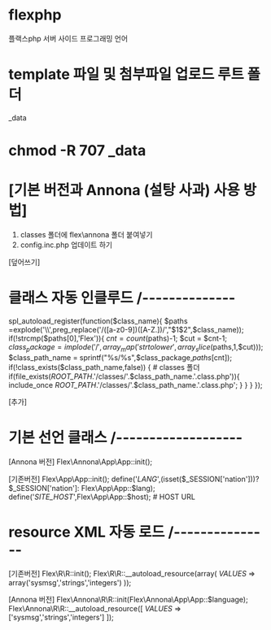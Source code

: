 # flexphp
플랙스php
서버 사이드 프로그래밍 언어 


# template 파일 및 첨부파일 업로드 루트 폴더
_data 

# chmod -R 707 _data




# [기본 버전과 Annona (설탕 사과) 사용 방법]

1. classes 폴더에 flex\annona 폴더 붙여넣기
2. config.inc.php 업데이트 하기

[덮어쓰기]
# 클래스 자동 인클루드 /--------------
spl_autoload_register(function($class_name){
    $paths =explode('\\',preg_replace('/([a-z0-9])([A-Z.])/',"$1$2",$class_name));
    if(!strcmp($paths[0],'Flex')){
        $cnt = count($paths)-1;
        $cut = $cnt-1;
        $class_package   = implode('/',array_map('strtolower',array_slice($paths,1,$cut)));
        $class_path_name = sprintf("%s/%s",$class_package,$paths[$cnt]);
        if(!class_exists($class_path_name,false))
        {
            # classes 폴더
            if(file_exists(_ROOT_PATH_.'/classes/'.$class_path_name.'.class.php')){
                include_once _ROOT_PATH_.'/classes/'.$class_path_name.'.class.php';
            }
        }
    }
});

[추가]
# 기본 선언 클래스 /-------------------
[Annona 버전]
Flex\Annona\App\App::init();

[기존버전]
Flex\App\App::init();
define('_LANG_',(isset($_SESSION['nation']))? $_SESSION['nation']: Flex\App\App::$lang);
define('_SITE_HOST_',Flex\App\App::$host);  # HOST URL

# resource XML 자동 로드 /---------------
[기존버전]
Flex\R\R::init();
Flex\R\R::__autoload_resource(array(
    _VALUES_  => array('sysmsg','strings','integers')
));

[Annona 버전]
Flex\Annona\R\R::init(Flex\Annona\App\App::$language);
Flex\Annona\R\R::__autoload_resource([
    _VALUES_  => ['sysmsg','strings','integers']
]);


